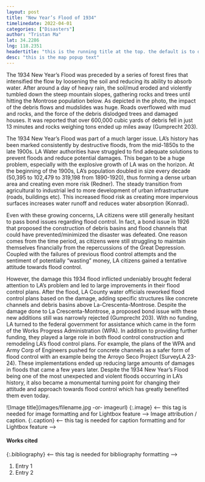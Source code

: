 ```yaml
---
layout: post
title: "New Year’s Flood of 1934"
timelinedate: 2022-04-01
categories: ["Disasters"]
author: "Tristan Ma"
lat: 34.2286
lng: 118.2351
headertitle: "this is the running title at the top. the default is to display the site title, so to activate the running title you will need to uncomment in the post.html layout"
desc: "this is the map popup text"
---
```



The 1934 New Year’s Flood was preceded by a series of forest fires that intensified the flow by loosening the soil and reducing its ability to absorb water. After around a day of heavy rain, the soil/mud eroded and violently tumbled down the steep mountain slopes, gathering rocks and trees until hitting the Montrose population below. As depicted in the photo, the impact of the debris flows and mudslides was huge. Roads overflowed with mud and rocks, and the force of the debris dislodged trees and damaged houses. It was reported that over 600,000 cubic yards of debris fell in just 13 minutes and rocks weighing tons ended up miles away (Gumprecht 203). 

The 1934 New Year’s Flood was part of a much larger issue. LA’s history has been marked consistently by destructive floods, from the mid-1850s to the late 1900s. LA Water authorities have struggled to find adequate solutions to prevent floods and reduce potential damages. This began to be a huge problem, especially with the explosive growth of LA was on the horizon. At the beginning of the 1900s, LA’s population doubled in size every decade (50,395 to 102,479 to 319,198 from 1890-1920), thus forming a dense urban area and creating even more risk (Redner). The steady transition from agricultural to industrial led to more development of urban infrastructure (roads, buildings etc). This increased flood risk as creating more impervious surfaces increases water runoff and reduces water absorption (Konrad).

Even with these growing concerns, LA citizens were still generally hesitant to pass bond issues regarding flood control. In fact, a bond issue in 1926 that proposed the construction of debris basins and flood channels that could have prevented/minimized the disaster was defeated. One reason comes from the time period, as citizens were still struggling to maintain themselves financially from the repercussions of the Great Depression. Coupled with the failures of previous flood control attempts and the sentiment of potentially “wasting” money, LA citizens gained a tentative attitude towards flood control. 

However, the damage this 1934 flood inflicted undeniably brought federal attention to LA’s problem and led to large improvements in their flood control plans. After the flood, LA County water officials reworked flood control plans based on the damage, adding specific structures like concrete channels and debris basins above La-Crescenta-Montrose. Despite the damage done to La Crescenta-Montrose, a proposed bond issue with these new additions still was narrowly rejected (Gumprecht 203). With no funding, LA turned to the federal government for assistance which came in the form of the Works Progress Administration (WPA). In addition to providing further funding, they played a large role in both flood control construction and remodeling LA’s flood control plans. For example, the plans of the WPA and Army Corp of Engineers pushed for concrete channels as a safer form of flood control with an example being the Arroyo Seco Project (SurveyLA 23-24). These implementations ended up reducing large amounts of damages in floods that came a few years later.
Despite the 1934 New Year’s Flood being one of the most unexpected and violent floods occurring in LA’s history, it also became a monumental turning point for changing their attitude and approach towards flood control which has greatly benefited them even today.

![Image title](images/filename.jpg -or- imageurl)
   {:.image} <-- this tag is needed for image formatting and for Lightbox feature -->
Image attribution / caption.
   {:.caption} <-- this tag is needed for caption formatting and for Lightbox feature -->


#### Works cited


{:.bibliography} <-- this tag is needed for bibliography formatting -->
1. Entry 1
2. Entry 2